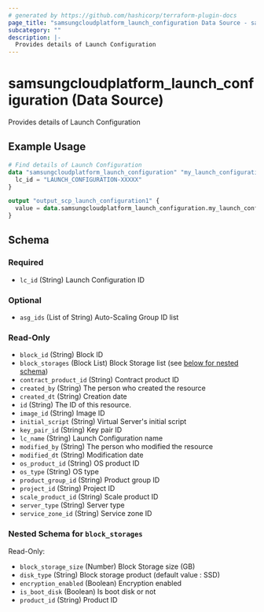 ```yaml
---
# generated by https://github.com/hashicorp/terraform-plugin-docs
page_title: "samsungcloudplatform_launch_configuration Data Source - samsungcloudplatform"
subcategory: ""
description: |-
  Provides details of Launch Configuration
---
```


# samsungcloudplatform_launch_configuration (Data Source)

Provides details of Launch Configuration

## Example Usage

```terraform
# Find details of Launch Configuration
data "samsungcloudplatform_launch_configuration" "my_launch_configuration1" {
  lc_id = "LAUNCH_CONFIGURATION-XXXXX"
}

output "output_scp_launch_configuration1" {
  value = data.samsungcloudplatform_launch_configuration.my_launch_configuration1
}
```

<!-- schema generated by tfplugindocs -->
## Schema

### Required

- `lc_id` (String) Launch Configuration ID

### Optional

- `asg_ids` (List of String) Auto-Scaling Group ID list

### Read-Only

- `block_id` (String) Block ID
- `block_storages` (Block List) Block Storage list (see [below for nested schema](#nestedblock--block_storages))
- `contract_product_id` (String) Contract product ID
- `created_by` (String) The person who created the resource
- `created_dt` (String) Creation date
- `id` (String) The ID of this resource.
- `image_id` (String) Image ID
- `initial_script` (String) Virtual Server's initial script
- `key_pair_id` (String) Key pair ID
- `lc_name` (String) Launch Configuration name
- `modified_by` (String) The person who modified the resource
- `modified_dt` (String) Modification date
- `os_product_id` (String) OS product ID
- `os_type` (String) OS type
- `product_group_id` (String) Product group ID
- `project_id` (String) Project ID
- `scale_product_id` (String) Scale product ID
- `server_type` (String) Server type
- `service_zone_id` (String) Service zone ID

<a id="nestedblock--block_storages"></a>
### Nested Schema for `block_storages`

Read-Only:

- `block_storage_size` (Number) Block Storage size (GB)
- `disk_type` (String) Block storage product (default value : SSD)
- `encryption_enabled` (Boolean) Encryption enabled
- `is_boot_disk` (Boolean) Is boot disk or not
- `product_id` (String) Product ID


